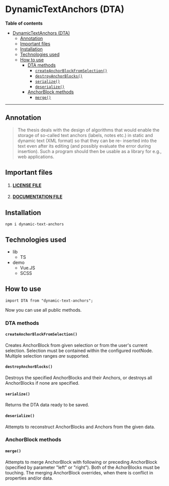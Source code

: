 # DynamicTextAnchors (DTA)

**Table of contents**

- [DynamicTextAnchors (DTA)](#dynamictextanchors-dta)
  - [Annotation](#annotation)
  - [Important files](#important-files)
  - [Installation](#installation)
  - [Technologies used](#technologies-used)
  - [How to use](#how-to-use)
    - [DTA methods](#dta-methods)
      - [`createAnchorBlockFromSelection()`](#createanchorblockfromselection)
      - [`destroyAnchorBlocks()`](#destroyanchorblocks)
      - [`serialize()`](#serialize)
      - [`deserialize()`](#deserialize)
    - [AnchorBlock methods](#anchorblock-methods)
      - [`merge()`](#merge)

---

## Annotation

> The thesis deals with the design of algorithms that would enable the storage of so-called text
> anchors (labels, notes etc.) in static and dynamic text (XML format) so that they can be re-
> inserted into the text even after its editing (and possibly evaluate the error during insertion). Such
> a program should then be usable as a library for e.g., web applications.

## Important files

1.  #### [LICENSE FILE](./LICENSE.md)
2.  #### [DOCUMENTATION FILE](/documentation/Documentation.pdf)

## Installation

`npm i dynamic-text-anchors`

## Technologies used

-   lib
    -   TS
-   demo
    -   Vue.JS
    -   SCSS

## How to use

`import DTA from "dynamic-text-anchors";`

Now you can use all public methods.

### DTA methods

#### `createAnchorBlockFromSelection()`

Creates AnchorBlock from given selection or from the user's current selection. Selection must be contained within the configured rootNode. Multiple selection ranges _are_ supported.

#### `destroyAnchorBlocks()`

Destroys the specified AnchorBlocks and their Anchors, or destroys all AnchorBlocks if none are specified.

#### `serialize()`

Returns the DTA data ready to be saved.

#### `deserialize()`

Attempts to reconstruct AnchorBlocks and Anchors from the given data.

### AnchorBlock methods

#### `merge()`

Attempts to merge AnchorBlock with following or preceding AnchorBlock (specified by parameter "left" or "right"). Both of the AchorBlocks must be touching. The merging AnchorBlock overrides, when there is conflict in properties and/or data.

